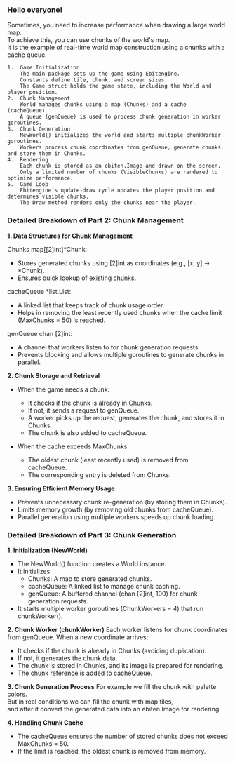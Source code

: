 ### Hello everyone!

Sometimes, you need to increase performance when drawing a large world map.<br>
To achieve this, you can use chunks of the world's map.<br> 
It is the example of real-time world map construction using a chunks with a cache queue.</p> 

	1.	Game Initialization
		The main package sets up the game using Ebitengine.
		Constants define tile, chunk, and screen sizes.
		The Game struct holds the game state, including the World and player position.
	2.	Chunk Management
		World manages chunks using a map (Chunks) and a cache (cacheQueue).
		A queue (genQueue) is used to process chunk generation in worker goroutines.
	3.	Chunk Generation
		NewWorld() initializes the world and starts multiple chunkWorker goroutines.
		Workers process chunk coordinates from genQueue, generate chunks, and store them in Chunks.
	4.	Rendering
		Each chunk is stored as an ebiten.Image and drawn on the screen.
		Only a limited number of chunks (VisibleChunks) are rendered to optimize performance.
	5.	Game Loop
		Ebitengine’s update-draw cycle updates the player position and determines visible chunks.
		The Draw method renders only the chunks near the player.

 ### Detailed Breakdown of Part 2: Chunk Management

**1. Data Structures for Chunk Management**

Chunks map[[2]int]*Chunk:
- Stores generated chunks using [2]int as coordinates (e.g., [x, y] → *Chunk).
- Ensures quick lookup of existing chunks.

cacheQueue *list.List:
- A linked list that keeps track of chunk usage order.
- Helps in removing the least recently used chunks when the cache limit (MaxChunks = 50) is reached.

genQueue chan [2]int:
- A channel that workers listen to for chunk generation requests.
- Prevents blocking and allows multiple goroutines to generate chunks in parallel.

**2. Chunk Storage and Retrieval**

- When the game needs a chunk: 
  - It checks if the chunk is already in Chunks.
  - If not, it sends a request to genQueue.
  - A worker picks up the request, generates the chunk, and stores it in Chunks. 
  - The chunk is also added to cacheQueue.

- When the cache exceeds MaxChunks:
  - The oldest chunk (least recently used) is removed from cacheQueue.
  - The corresponding entry is deleted from Chunks.

**3. Ensuring Efficient Memory Usage**
- Prevents unnecessary chunk re-generation (by storing them in Chunks).
- Limits memory growth (by removing old chunks from cacheQueue).
- Parallel generation using multiple workers speeds up chunk loading.


### Detailed Breakdown of Part 3: Chunk Generation

**1. Initialization (NewWorld)**

- The NewWorld() function creates a World instance.
- It initializes:
  - Chunks: A map to store generated chunks.
  - cacheQueue: A linked list to manage chunk caching.
  - genQueue: A buffered channel (chan [2]int, 100) for chunk generation requests.
- It starts multiple worker goroutines (ChunkWorkers = 4) that run chunkWorker().

**2. Chunk Worker (chunkWorker)**
Each worker listens for chunk coordinates from genQueue.
When a new coordinate arrives:
- It checks if the chunk is already in Chunks (avoiding duplication).
- If not, it generates the chunk data.
- The chunk is stored in Chunks, and its image is prepared for rendering.
- The chunk reference is added to cacheQueue.

**3. Chunk Generation Process**
For example we fill the chunk with palette colors.<br> 
But in real conditions we can fill the chunk with map tiles,<br>
and after it convert the generated data into an ebiten.Image for rendering.

**4. Handling Chunk Cache**
- The cacheQueue ensures the number of stored chunks does not exceed MaxChunks = 50.
- If the limit is reached, the oldest chunk is removed from memory.
